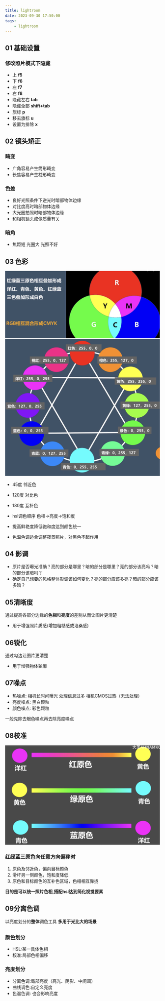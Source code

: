 ```yaml
---
title: lightroom
date: 2023-09-30 17:50:00
tags:
    - lightroom
---
```


## 01 基础设置

### 修改照片模式下隐藏
- 上 **f5** 
- 下 **f6**
- 左 **f7**
- 右 **f8**
- 隐藏左右 **tab**
- 隐藏全部 **shift+tab**
- 旗标 **p**
- 移去旗标 **u**
- 设置为排除 **x**

## 02 镜头矫正
### 畸变
- 广角容易产生筒形畸变
- 长焦容易产生枕形畸变
### 色差
- 良好光照条件下逆光时暗部物体边缘 
- 对比度高时暗部物体边缘
- 大光圈拍照时暗部物体边缘
- 和相机镜头成像质量有关
### 暗角
- 焦距短 光圈大 光照不好

## 03 色彩
![](../photos/src/lightroom/01.png)
![](../photos/src/lightroom/02.png)

- 45度 邻近色
- 120度 对比色
- 180度 互补色

- hsl调色顺序 色相->亮度->饱和度

- 提高鲜艳度降低饱和度达到颜色统一
- 色温色调适合调整夜景照片，对黑色不起作用

## 04 影调
- 原片是否曝光准确？亮的部分是哪里？暗的部分是哪里？亮的部分该亮吗？暗的部分该暗吗？
- 确定自己想要的风格整体影调该如何变化？亮的部分应该多亮？暗的部分应该多暗？

## 05清晰度 
通过提高各部分边缘的**色相**和**亮度**的差别从而让图片更清楚
- 用于增强照片质感(增加粗糙感或沧桑感)

## 06锐化
通过勾边让图片更清楚
- 用于增强物体轮廓

## 07噪点

- 热噪点: 相机长时间曝光 处理信息过多 相机CMOS过热（无法处理）
- 亮度噪点: 黑白颗粒
- 颜色噪点: 彩色颗粒

一般先除去眼色噪点再去除亮度噪点

## 08校准
![](../photos/src/lightroom/03.png)

### 红绿蓝三原色向任意方向偏移时
1. 原色及邻近色，偏向目标颜色
2. 滑杆另一侧颜色，饱和度降低
3. 原色和目标颜色的互补色区域，色相相互靠拢

**目的是可以统一照片色相,搭配hsl达到简化视觉要素**

## 09分离色调
以亮度划分的**整体**调色工具
**多用于光比大的场景**

## 
### 颜色划分
- HSL:某一具体色相
- 校准:局部色相偏移

### 亮度划分
- 分离色调:局部亮度（高光、阴影、中间调）
- 曲线调色:自定义亮度
- 色温色调: 也会影响亮度